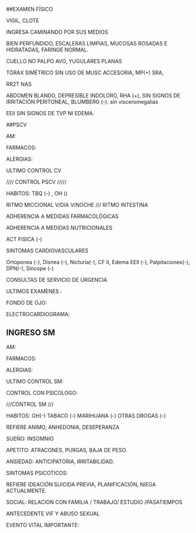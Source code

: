 ##EXAMEN FÍSICO 

VIGIL, CLOTE

INGRESA CAMINANDO POR SUS MEDIOS

BIEN PERFUNDIDO, ESCALERAS LIMPIAS, MUCOSAS ROSADAS E HIDRATADAS, FARINGE NORMAL. 

CUELLO NO PALPO AVO, YUGULARES PLANAS

TÓRAX SIMÉTRICO SIN USO DE MUSC ACCESORIA, MP(+) SRA, 

RR2T NAS

ABDOMEN BLANDO, DEPRESIBLE INDOLORO, RHA (+), SIN SIGNOS DE IRRITACIÓN PERITONEAL, BLUMBERG (-). sin visceromegalias 

EEII SIN SIGNOS DE TVP NI EDEMA.



##PSCV 

AM: 

FARMACOS: 

ALERGIAS: 

ULTIMO CONTROL CV 


//// CONTROL PSCV /////
 
HABITOS: TBQ (-) , OH () 

RITMO MICCIONAL V/DIA  V/NOCHE  /// RITMO INTESTINA 

ADHERENCIA A MEDIDAS FARMACOLÓGICAS

ADHERENCIA A MEDIDAS NUTRICIONALES 

ACT FISICA (-) 

SINTOMAS CARDIOVASCULARES 

Ortoponea (-), Disnea (-), Nicturia(-), CF II, Edema EEII (-), Palpitaciones(-), DPN(-), Sincope (-)

CONSULTAS DE SERVICIO DE URGENCIA

ULTIMOS EXAMENES :

FONDO DE OJO: 

ELECTROCARDIOGRAMA:
 
 
## INGRESO SM 

AM: 

FARMACOS: 

ALERGIAS: 

ULTIMO CONTROL SM: 

CONTROL CON PSICOLOGO: 

///CONTROL SM ///

HABITOS: OH(-) TABACO (-) MARIHUANA (-) OTRAS DROGAS (-) 

REFIERE   ANIMO, ANHEDONIA, DESEPERANZA 

SUEÑO: INSOMNIO

APETITO: ATRACONES,  PURGAS,  BAJA DE PESO.

ANSIEDAD:  ANTICIPATORIA, IRRITABILIDAD. 

SINTOMAS PSICOTICOS: 

REFIERE IDEACIÓN SUICIDA PREVIA,  PLANIFICACIÓN, NIEGA ACTUALMENTE. 

SOCIAL:  RELACION CON FAMILIA / TRABAJO/ ESTUDIO /PASATIEMPOS 


ANTECEDENTE VIF Y ABUSO SEXUAL

EVENTO VITAL IMPORTANTE: 




